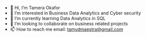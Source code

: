 - 👋 Hi, I’m Tamera Okafor
- 👀 I’m interested in Business Data Analytics and Cyber security
- 🌱 I’m currently learning Data Analytics in SQL
- 💞️ I’m looking to collaborate on business related projects
- 📫 How to reach me email: tamydmaestra@gmail.com

<!---
empresscyber/empresscyber is a ✨ special ✨ repository because its `README.md` (this file) appears on your GitHub profile.
You can click the Preview link to take a look at your changes.
--->
